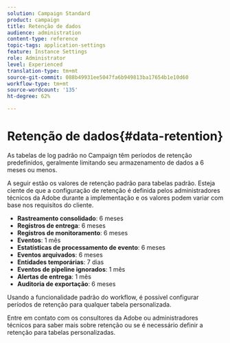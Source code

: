 ```yaml
---
solution: Campaign Standard
product: campaign
title: Retenção de dados
audience: administration
content-type: reference
topic-tags: application-settings
feature: Instance Settings
role: Administrator
level: Experienced
translation-type: tm+mt
source-git-commit: 088b49931ee5047fa6b949813ba17654b1e10d60
workflow-type: tm+mt
source-wordcount: '135'
ht-degree: 62%

---
```



# Retenção de dados{#data-retention}

As tabelas de log padrão no Campaign têm períodos de retenção predefinidos, geralmente limitando seu armazenamento de dados a 6 meses ou menos.

A seguir estão os valores de retenção padrão para tabelas padrão. Esteja ciente de que a configuração de retenção é definida pelos administradores técnicos da Adobe durante a implementação e os valores podem variar com base nos requisitos do cliente.

* **Rastreamento consolidado**: 6 meses
* **Registros de entrega**: 6 meses
* **Registros de monitoramento**: 6 meses
* **Eventos**: 1 mês
* **Estatísticas de processamento de evento**: 6 meses
* **Eventos arquivados**: 6 meses
* **Entidades temporárias**: 7 dias
* **Eventos de pipeline ignorados**: 1 mês
* **Alertas de entrega**: 1 mês
* **Auditoria de exportação**: 6 meses

Usando a funcionalidade padrão do workflow, é possível configurar períodos de retenção para qualquer tabela personalizada.

Entre em contato com os consultores da Adobe ou administradores técnicos para saber mais sobre retenção ou se é necessário definir a retenção para tabelas personalizadas.
